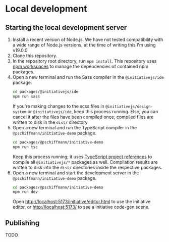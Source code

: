 # Local development

## Starting the local development server

1.  Install a recent version of Node.js.
    We have not tested compatibility with a wide range of Node.js versions, at the time of writing this I'm using v19.0.0.
2.  Clone this repository.
3.  In the repository root directory, run `npm install`.
    This repository uses [npm workspaces](https://docs.npmjs.com/cli/v9/using-npm/workspaces) to manage the dependencies of contained npm packages.
4.  Open a new terminal and run the Sass compiler in the `@initiativejs/ide` package.
    ```bash
    cd packages/@initiativejs/ide
    npm run sass
    ```
    If you're making changes to the scss files in `@initiativejs/design-system` or `@initiativejs/ide`, keep this process running.
    Else, you can cancel it after the files have been compiled once; compiled files are written to disk in the `dist/` directory.
5.  Open a new terminal and run the TypeScript compiler in the `@pschiffmann/initiative-demo` package.
    ```bash
    cd packages/@pschiffmann/initiative-demo
    npm run tsc
    ```
    Keep this process running; it uses [TypeScript project references](https://www.typescriptlang.org/docs/handbook/project-references.html) to compile all `@initiativejs/*` packages as well.
    Compilation results are written to disk into the `dist/` directories inside the respective packages.
6.  Open a new terminal and start the development server in the `@pschiffmann/initiative-demo` package.
    ```bash
    cd packages/@pschiffmann/initiative-demo
    npm run dev
    ```
    Open [http://localhost:5173/initiative/editor.html]() to use the initiative editor, or [http://localhost:5173/]() to see a initiative code-gen scene.

## Publishing

TODO
